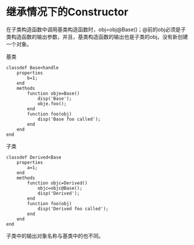 # 继承情况下的Constructor
在子类构造函数中调用基类构造函数时，obj=obj@Base()；@前的obj必须是子类构造函数的输出参数，并且，基类构造函数的输出也是子类的obj，没有新创建一个对象。

基类

    classdef Base<handle
        properties
            b=1;
        end
        methods
            function obje=Base()
                disp('Base');
                obje.foo();
            end
            function foo(obj)
                disp('Base foo called');
            end
        end
    end

子类

    classdef Derived<Base
        properties
            a=1;
        end
        methods
            function objc=Derived()
                objc=objc@Base();
                disp('Derived');
            end
            function foo(obj)
                disp('Derived foo called');
            end
        end
    end

子类中的输出对象名称与基类中的也不同。
